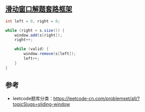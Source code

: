 
## [滑动窗口解题套路框架](https://labuladong.gitbook.io/algo/di-ling-zhang-bi-du-xi-lie/hua-dong-chuang-kou-ji-qiao)

```java
int left = 0, right = 0;

while (right < s.size()) {
    window.add(s[right]);
    right++;

    while (valid) {
        window.remove(s[left]);
        left++;
    }
}
```

## 参考
- leetcode题库分类：https://leetcode-cn.com/problemset/all/?topicSlugs=sliding-window






